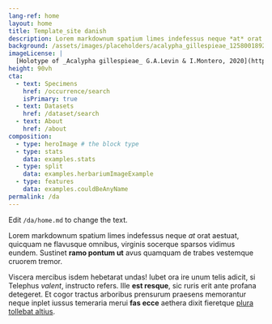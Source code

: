 ```yaml
---
lang-ref: home
layout: home
title: Template_site danish
description: Lorem markdownum spatium limes indefessus neque *at* orat aestuat
background: /assets/images/placeholders/acalypha_gillespieae_1258001892.jpg
imageLicense: |
  [Holotype of _Acalypha gillespieae_ G.A.Levin & I.Montero, 2020](https://www.gbif.org/occurrence/1258001892) from [Missouri Botanical Garden](/institution/1be3aa67-8f90-4309-92f4-bd55426a8c09)
height: 90vh
cta:
  - text: Specimens
    href: /occurrence/search
    isPrimary: true
  - text: Datasets
    href: /dataset/search
  - text: About
    href: /about
composition:
  - type: heroImage # the block type
  - type: stats
    data: examples.stats
  - type: split
    data: examples.herbariumImageExample
  - type: features
    data: examples.couldBeAnyName
permalink: /da
---
```


Edit `/da/home.md` to change the text.

Lorem markdownum spatium limes indefessus neque *at* orat aestuat, quicquam ne
flavusque omnibus, virginis socerque sparsos vidimus eundem. Sustinet **ramo
pontum ut** avus quamquam de trabes vestemque cruorem tremor.

Viscera mercibus isdem hebetarat undas! Iubet ora ire unum telis adicit, si
Telephus *valent*, instructo refers. Ille **est resque**, sic ruris erit ante
profana detegeret. Et cogor tractus arboribus prensurum praesens memorantur
neque inplet iussus temeraria merui **fas ecce** aethera dixit fieretque [plura
tollebat altius](http://virgineusque.net/est.html).

